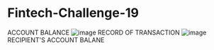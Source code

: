 # Fintech-Challenge-19
ACCOUNT BALANCE
![image](https://user-images.githubusercontent.com/111457110/212241578-b4affb6c-26e4-41df-9a3b-d07d796272d2.png)
RECORD OF TRANSACTION
![image](https://user-images.githubusercontent.com/111457110/212240934-d6ef478c-0132-4a43-afb2-f9f375777c3c.png)
RECIPIENT'S ACCOUNT BALANE
